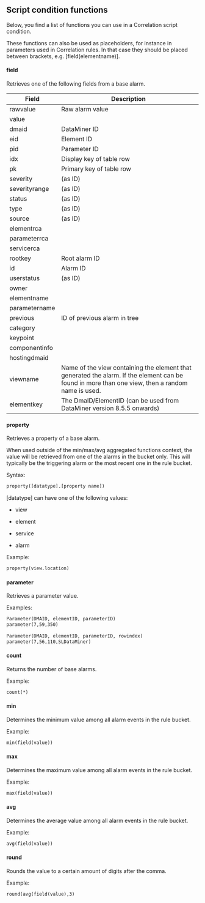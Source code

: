 ## Script condition functions

Below, you find a list of functions you can use in a Correlation script condition.

These functions can also be used as placeholders, for instance in parameters used in Correlation rules. In that case they should be placed between brackets, e.g. \[field(elementname)\].

#### field

Retrieves one of the following fields from a base alarm.

| Field         | Description                                                                                                                                      |
|---------------|--------------------------------------------------------------------------------------------------------------------------------------------------|
| rawvalue      | Raw alarm value                                                                                                                                  |
| value         |                                                                                                                                                  |
| dmaid         | DataMiner ID                                                                                                                                     |
| eid           | Element ID                                                                                                                                       |
| pid           | Parameter ID                                                                                                                                     |
| idx           | Display key of table row                                                                                                                         |
| pk            | Primary key of table row                                                                                                                         |
| severity      | (as ID)                                                                                                                                          |
| severityrange | (as ID)                                                                                                                                          |
| status        | (as ID)                                                                                                                                          |
| type          | (as ID)                                                                                                                                          |
| source        | (as ID)                                                                                                                                          |
| elementrca    |                                                                                                                                                  |
| parameterrca  |                                                                                                                                                  |
| servicerca    |                                                                                                                                                  |
| rootkey       | Root alarm ID                                                                                                                                    |
| id            | Alarm ID                                                                                                                                         |
| userstatus    | (as ID)                                                                                                                                          |
| owner         |                                                                                                                                                  |
| elementname   |                                                                                                                                                  |
| parametername |                                                                                                                                                  |
| previous      | ID of previous alarm in tree                                                                                                                     |
| category      |                                                                                                                                                  |
| keypoint      |                                                                                                                                                  |
| componentinfo |                                                                                                                                                  |
| hostingdmaid  |                                                                                                                                                  |
| viewname      | Name of the view containing the element that generated the alarm. If the element can be found in more than one view, then a random name is used. |
| elementkey    | The DmaID/ElementID (can be used from DataMiner version 8.5.5 onwards)                                                                           |

#### property

Retrieves a property of a base alarm.

When used outside of the min/max/avg aggregated functions context, the value will be retrieved from one of the alarms in the bucket only. This will typically be the triggering alarm or the most recent one in the rule bucket.

Syntax:

```txt
property([datatype].[property name])
```

\[datatype\] can have one of the following values:

- view

- element

- service

- alarm

Example:

```txt
property(view.location)
```

#### parameter

Retrieves a parameter value.

Examples:

```txt
Parameter(DMAID, elementID, parameterID)          
parameter(7,59,350)                               
                                                  
Parameter(DMAID, elementID, parameterID, rowindex)
parameter(7,56,110,SLDataMiner)                   
```

#### count

Returns the number of base alarms.

Example:

```txt
count(*)
```

#### min

Determines the minimum value among all alarm events in the rule bucket.

Example:

```txt
min(field(value))
```

#### max

Determines the maximum value among all alarm events in the rule bucket.

Example:

```txt
max(field(value))
```

#### avg

Determines the average value among all alarm events in the rule bucket.

Example:

```txt
avg(field(value))
```

#### round

Rounds the value to a certain amount of digits after the comma.

Example:

```txt
round(avg(field(value),3)
```

